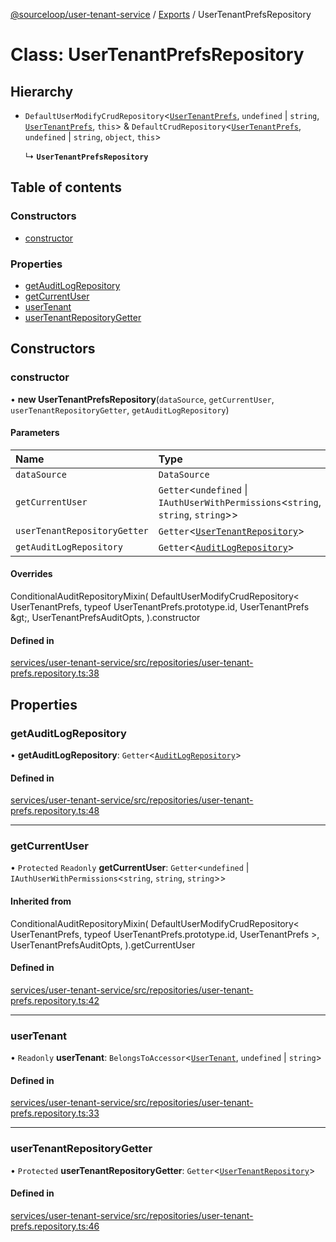 [@sourceloop/user-tenant-service](../README.md) / [Exports](../modules.md) / UserTenantPrefsRepository

# Class: UserTenantPrefsRepository

## Hierarchy

- `DefaultUserModifyCrudRepository`<[`UserTenantPrefs`](UserTenantPrefs.md), `undefined` \| `string`, [`UserTenantPrefs`](UserTenantPrefs.md), `this`\> & `DefaultCrudRepository`<[`UserTenantPrefs`](UserTenantPrefs.md), `undefined` \| `string`, `object`, `this`\>

  ↳ **`UserTenantPrefsRepository`**

## Table of contents

### Constructors

- [constructor](UserTenantPrefsRepository.md#constructor)

### Properties

- [getAuditLogRepository](UserTenantPrefsRepository.md#getauditlogrepository)
- [getCurrentUser](UserTenantPrefsRepository.md#getcurrentuser)
- [userTenant](UserTenantPrefsRepository.md#usertenant)
- [userTenantRepositoryGetter](UserTenantPrefsRepository.md#usertenantrepositorygetter)

## Constructors

### constructor

• **new UserTenantPrefsRepository**(`dataSource`, `getCurrentUser`, `userTenantRepositoryGetter`, `getAuditLogRepository`)

#### Parameters

| Name | Type |
| :------ | :------ |
| `dataSource` | `DataSource` |
| `getCurrentUser` | `Getter`<`undefined` \| `IAuthUserWithPermissions`<`string`, `string`, `string`\>\> |
| `userTenantRepositoryGetter` | `Getter`<[`UserTenantRepository`](UserTenantRepository.md)\> |
| `getAuditLogRepository` | `Getter`<[`AuditLogRepository`](AuditLogRepository.md)\> |

#### Overrides

ConditionalAuditRepositoryMixin(
  DefaultUserModifyCrudRepository&lt;
    UserTenantPrefs,
    typeof UserTenantPrefs.prototype.id,
    UserTenantPrefs
  \&gt;,
  UserTenantPrefsAuditOpts,
).constructor

#### Defined in

[services/user-tenant-service/src/repositories/user-tenant-prefs.repository.ts:38](https://github.com/sourcefuse/loopback4-microservice-catalog/blob/d35fdb3f0/services/user-tenant-service/src/repositories/user-tenant-prefs.repository.ts#L38)

## Properties

### getAuditLogRepository

• **getAuditLogRepository**: `Getter`<[`AuditLogRepository`](AuditLogRepository.md)\>

#### Defined in

[services/user-tenant-service/src/repositories/user-tenant-prefs.repository.ts:48](https://github.com/sourcefuse/loopback4-microservice-catalog/blob/d35fdb3f0/services/user-tenant-service/src/repositories/user-tenant-prefs.repository.ts#L48)

___

### getCurrentUser

• `Protected` `Readonly` **getCurrentUser**: `Getter`<`undefined` \| `IAuthUserWithPermissions`<`string`, `string`, `string`\>\>

#### Inherited from

ConditionalAuditRepositoryMixin(
  DefaultUserModifyCrudRepository<
    UserTenantPrefs,
    typeof UserTenantPrefs.prototype.id,
    UserTenantPrefs
  \>,
  UserTenantPrefsAuditOpts,
).getCurrentUser

#### Defined in

[services/user-tenant-service/src/repositories/user-tenant-prefs.repository.ts:42](https://github.com/sourcefuse/loopback4-microservice-catalog/blob/d35fdb3f0/services/user-tenant-service/src/repositories/user-tenant-prefs.repository.ts#L42)

___

### userTenant

• `Readonly` **userTenant**: `BelongsToAccessor`<[`UserTenant`](UserTenant.md), `undefined` \| `string`\>

#### Defined in

[services/user-tenant-service/src/repositories/user-tenant-prefs.repository.ts:33](https://github.com/sourcefuse/loopback4-microservice-catalog/blob/d35fdb3f0/services/user-tenant-service/src/repositories/user-tenant-prefs.repository.ts#L33)

___

### userTenantRepositoryGetter

• `Protected` **userTenantRepositoryGetter**: `Getter`<[`UserTenantRepository`](UserTenantRepository.md)\>

#### Defined in

[services/user-tenant-service/src/repositories/user-tenant-prefs.repository.ts:46](https://github.com/sourcefuse/loopback4-microservice-catalog/blob/d35fdb3f0/services/user-tenant-service/src/repositories/user-tenant-prefs.repository.ts#L46)
